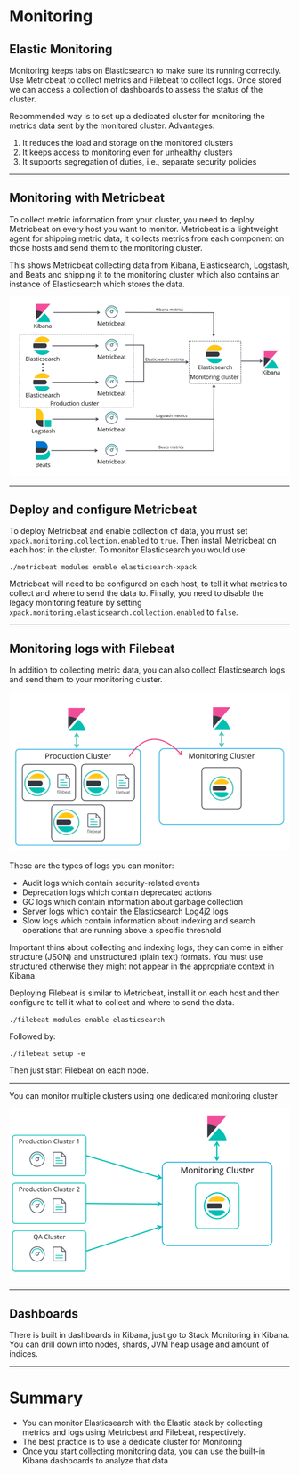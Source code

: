 # Monitoring

## Elastic Monitoring

Monitoring keeps tabs on Elasticsearch to make sure its running correctly. Use Metricbeat to collect metrics and Filebeat to collect logs. Once stored we can access a collection of dashboards to assess the status of the cluster.

Recommended way is to set up a dedicated cluster for monitoring the metrics data sent by the monitored cluster. Advantages:

1. It reduces the load and storage on the monitored clusters
2. It keeps access to monitoring even for unhealthy clusters
3. It supports segregation of duties, i.e., separate security policies
***

## Monitoring with Metricbeat

To collect metric information from your cluster, you need to deploy Metricbeat on every host you want to monitor. Metricbeat is a lightweight agent for shipping metric data, it collects metrics from each component on those hosts and send them to the monitoring cluster.

This shows Metricbeat collecting data from Kibana, Elasticsearch, Logstash, and Beats and shipping it to the monitoring cluster which also contains an instance of Elasticsearch which stores the data.

![metricbeat](./assets/metricbeat.png)
***

## Deploy and configure Metricbeat

To deploy Metricbeat and enable collection of data, you must set `xpack.monitoring.collection.enabled` to `true`. Then install Metricbeat on each host in the cluster. To monitor Elasticsearch you would use:

```
./metricbeat modules enable elasticsearch-xpack
```

Metricbeat will need to be configured on each host, to tell it what metrics to collect and where to send the data to. Finally, you need to disable the legacy monitoring feature by setting `xpack.monitoring.elasticsearch.collection.enabled` to `false`.
***

## Monitoring logs with Filebeat

In addition to collecting metric data, you can also collect Elasticsearch logs and send them to your monitoring cluster.

![filebeat](./assets/filebeat.png)

These are the types of logs you can monitor:

* Audit logs which contain security-related events
* Deprecation logs which contain deprecated actions
* GC logs which contain information about garbage collection
* Server logs which contain the Elasticsearch Log4j2 logs
* Slow logs which contain information about indexing and search operations that are running above a specific threshold

Important thins about collecting and indexing logs, they can come in either structure (JSON) and unstructured (plain text) formats. You must use structured otherwise they might not appear in the appropriate context in Kibana.

Deploying Filebeat is similar to Metricbeat, install it on each host and then configure to tell it what to collect and where to send the data.

```
./filebeat modules enable elasticsearch
```

Followed by:

```
./filebeat setup -e
```

Then just start Filebeat on each node.
***

You can monitor multiple clusters using one dedicated monitoring cluster

![monitoring](./assets/monitoring.png)
***

## Dashboards

There is built in dashboards in Kibana, just go to Stack Monitoring in Kibana. You can drill down into nodes, shards, JVM heap usage and amount of indices.
***

# Summary

* You can monitor Elasticsearch with the Elastic stack by collecting metrics and logs using Metricbest and Filebeat, respectively.
* The best practice is to use a dedicate cluster for Monitoring
* Once you start collecting monitoring data, you can use the built-in Kibana dashboards to analyze that data